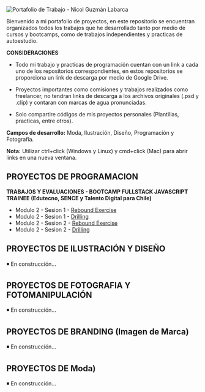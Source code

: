 ![Portafolio de Trabajo - Nicol Guzmán Labarca](https://i.imgur.com/9tiK4I6.png)

Bienvenido a mi portafolio de proyectos, en este repositorio se encuentran organizados todos los trabajos que he desarrollado tanto por medio de cursos y bootcamps, como de trabajos independientes y practicas de autoestudio.

**CONSIDERACIONES**

- Todo mi trabajo y practicas de programación cuentan con un link a cada uno de los repositorios correspondientes, en estos repositorios se proporciona un link de descarga por medio de Google Drive.
  
- Proyectos importantes como comisiones y trabajos realizados como freelancer, no tendran links de descarga a los archivos originales (.psd y .clip) y contaran con marcas de agua pronunciadas.

- Solo compartire códigos de mis proyectos personales (Plantillas, practicas, entre otros).

**Campos de desarrollo:** Moda, Ilustración, Diseño, Programación y Fotografía.

**Nota:** Utilizar ctrl+click (Windows y Linux) y cmd+click (Mac) para abrir links en una nueva ventana.

## PROYECTOS DE PROGRAMACION

**TRABAJOS Y EVALUACIONES - BOOTCAMP FULLSTACK JAVASCRIPT TRAINEE (Edutecno, SENCE y Talento Digital para Chile)**

- Modulo 2 - Sesion 1 - [Rebound Exercise](https://github.com/Nicol-Guzman/Modulo2_Sesion1_ReboundExercise)
- Modulo 2 - Sesion 1 - [Drilling](https://github.com/Nicol-Guzman/Modulo2_Sesion1_Drilling)
- Modulo 2 - Sesion 2 - [Rebound Exercise](https://github.com/Nicol-Guzman/Modulo2_Sesion2_ReboundExercise)
- Modulo 2 - Sesion 2 - [Drilling](https://github.com/Nicol-Guzman/Modulo2_Sesion2_Drilling)

## PROYECTOS DE ILUSTRACIÓN Y DISEÑO

◾ En construcción...

## PROYECTOS DE FOTOGRAFIA Y FOTOMANIPULACIÓN

◾ En construcción...

## PROYECTOS DE BRANDING (Imagen de Marca)

◾ En construcción...

## PROYECTOS DE Moda)

◾ En construcción...

